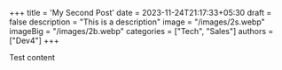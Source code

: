 +++
title = 'My Second Post'
date = 2023-11-24T21:17:33+05:30
draft = false
description = "This is a description"
image = "/images/2s.webp"
imageBig = "/images/2b.webp"
categories = ["Tech", "Sales"]
authors = ["Dev4"]
+++

Test content
